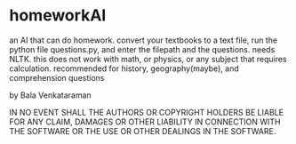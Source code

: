 # homeworkAI
an AI that can do homework.
convert your textbooks to a text file, run the python file questions.py, and enter the filepath and the questions.
needs NLTK.
this does not work with math, or physics, or any subject that requires calculation. recommended for history, geography(maybe), and comprehension questions



by Bala Venkataraman

IN NO EVENT SHALL THE AUTHORS OR COPYRIGHT HOLDERS BE LIABLE FOR ANY CLAIM, DAMAGES OR OTHER
LIABILITY IN CONNECTION WITH THE SOFTWARE OR THE USE OR OTHER DEALINGS IN THE
SOFTWARE.
